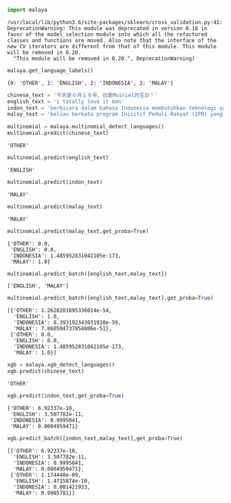 

```python
import malaya
```

    /usr/local/lib/python3.6/site-packages/sklearn/cross_validation.py:41: DeprecationWarning: This module was deprecated in version 0.18 in favor of the model_selection module into which all the refactored classes and functions are moved. Also note that the interface of the new CV iterators are different from that of this module. This module will be removed in 0.20.
      "This module will be removed in 0.20.", DeprecationWarning)



```python
malaya.get_language_labels()
```




    {0: 'OTHER', 1: 'ENGLISH', 2: 'INDONESIA', 3: 'MALAY'}




```python
chinese_text = '今天是６月１８号，也是Muiriel的生日！'
english_text = 'i totally love it man'
indon_text = 'berbicara dalam bahasa Indonesia membutuhkan teknologi yang baik untuk bekerja dengan baik, tetapi teknologi yang sulit didapat'
malay_text = 'beliau berkata program Inisitif Peduli Rakyat (IPR) yang diperkenalkan oleh kerajaan negeri Selangor lebih besar sumbangannya'
```


```python
multinomial = malaya.multinomial_detect_languages()
multinomial.predict(chinese_text)
```




    'OTHER'




```python
multinomial.predict(english_text)
```




    'ENGLISH'




```python
multinomial.predict(indon_text)
```




    'MALAY'




```python
multinomial.predict(malay_text)
```




    'MALAY'




```python
multinomial.predict(malay_text,get_proba=True)
```




    {'OTHER': 0.0,
     'ENGLISH': 0.0,
     'INDONESIA': 1.485952831042105e-173,
     'MALAY': 1.0}




```python
multinomial.predict_batch([english_text,malay_text])
```




    ['ENGLISH', 'MALAY']




```python
multinomial.predict_batch([english_text,malay_text],get_proba=True)
```




    [{'OTHER': 1.2628201695336024e-54,
      'ENGLISH': 1.0,
      'INDONESIA': 8.393192343031928e-59,
      'MALAY': 7.860504737854806e-51},
     {'OTHER': 0.0,
      'ENGLISH': 0.0,
      'INDONESIA': 1.485952831042105e-173,
      'MALAY': 1.0}]




```python
xgb = malaya.xgb_detect_languages()
xgb.predict(chinese_text)
```




    'OTHER'




```python
xgb.predict(indon_text,get_proba=True)
```




    {'OTHER': 6.92337e-10,
     'ENGLISH': 3.507782e-11,
     'INDONESIA': 0.9995041,
     'MALAY': 0.0004959471}




```python
xgb.predict_batch([indon_text,malay_text],get_proba=True)
```




    [{'OTHER': 6.92337e-10,
      'ENGLISH': 3.507782e-11,
      'INDONESIA': 0.9995041,
      'MALAY': 0.0004959471},
     {'OTHER': 1.174448e-09,
      'ENGLISH': 1.4715874e-10,
      'INDONESIA': 0.001421933,
      'MALAY': 0.9985781}]




```python

```
